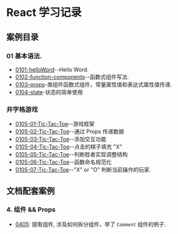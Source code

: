 # React 学习记录

## 案例目录

### 01 基本语法.

+ [0101-helloWord](./src/views/0101-helloWord)--Hello Word.
+ [0102-function-components](./src/views/0102-function-components)--函数式组件写法.
+ [0103-props](./src/views/0103-props)-类组件函数式组件，常量属性值和表达式属性值传递.
+ [0104-state](./src/views/0104-state)-状态的简单使用

### 井字格游戏

+ [0105-01-Tic-Tac-Toe](./src/views/0105-01-Tic-Tac-Toe)--游戏框架
+ [0105-02-Tic-Tac-Toe](./src/views/0105-02-Tic-Tac-Toe)--通过 Props 传递数据
+ [0105-03-Tic-Tac-Toe](./src/views/0105-03-Tic-Tac-Toe)--添加交互功能
+ [0105-04-Tic-Tac-Toe](./src/views/0105-04-Tic-Tac-Toe)--点击的棋子填充 "X"
+ [0105-05-Tic-Tac-Toe](./src/views/0105-05-Tic-Tac-Toe)--判断胜者实现调整结构
+ [0105-06-Tic-Tac-Toe](./src/views/0105-06-Tic-Tac-Toe)--函数命名规范化
+ [0105-07-Tic-Tac-Toe](./src/views/0105-07-Tic-Tac-Toe)--"X" or "O" 判断当前操作的玩家.

## 文档配套案例

### 4. 组件 && Props

+ [0405](./demos/react-docs-guide-0405): 提取组件, 涉及如何拆分组件，举了 `Comment` 组件的例子.